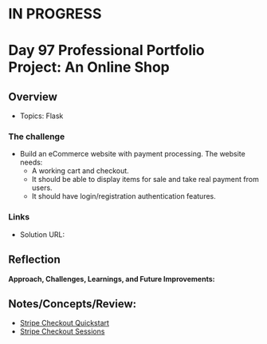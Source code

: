 # IN PROGRESS
# Day 97 Professional Portfolio Project: An Online Shop

## Overview
- Topics:  Flask

### The challenge

- Build an eCommerce website with payment processing. The website needs:
  - A working cart and checkout.
  - It should be able to display items for sale and take real payment from users.
  - It should have login/registration authentication features.
 
### Links

- Solution URL: [](https://github.com/Mikerniker/100_Days_of_Python/tree/main/Day97)

## Reflection
**Approach, Challenges, Learnings, and Future Improvements:**

## Notes/Concepts/Review: 


- [Stripe Checkout Quickstart](https://docs.stripe.com/checkout/quickstart)
- [Stripe Checkout Sessions](https://docs.stripe.com/api/checkout/sessions)
